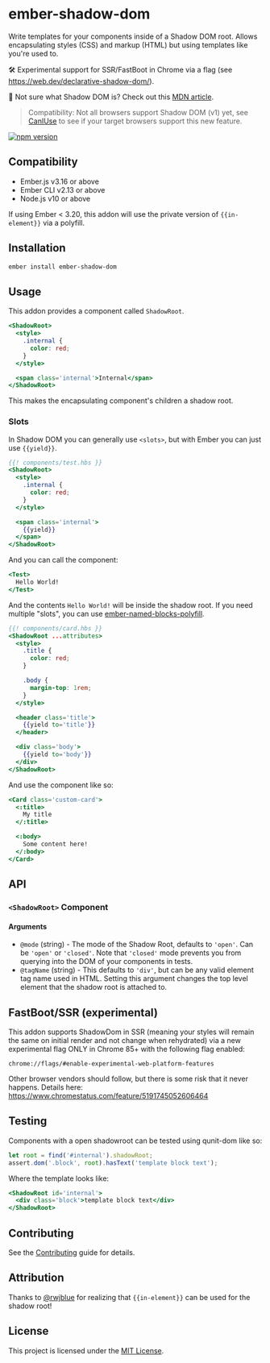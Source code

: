 # ember-shadow-dom

Write templates for your components inside of a Shadow DOM root.
Allows encapsulating styles (CSS) and markup (HTML) but using templates like
you're used to.

🛠 Experimental support for SSR/FastBoot in Chrome via a flag (see https://web.dev/declarative-shadow-dom/).

🤔 Not sure what Shadow DOM is? Check out this [MDN article](https://developer.mozilla.org/en-US/docs/Web/Web_Components/Using_shadow_DOM).

> Compatibility: Not all browsers support Shadow DOM (v1) yet, see [CanIUse](https://caniuse.com/#feat=shadowdomv1)
> to see if your target browsers support this new feature.

[![npm version][npm-badge]][npm-badge-url]

## Compatibility

- Ember.js v3.16 or above
- Ember CLI v2.13 or above
- Node.js v10 or above

If using Ember < 3.20, this addon will use the private version of `{{in-element}}` via a polyfill.

## Installation

```sh
ember install ember-shadow-dom
```

## Usage

This addon provides a component called `ShadowRoot`.

```hbs
<ShadowRoot>
  <style>
    .internal {
      color: red;
    }
  </style>

  <span class='internal'>Internal</span>
</ShadowRoot>
```

This makes the encapsulating component's children a shadow root.

### Slots

In Shadow DOM you can generally use `<slots>`, but with Ember you can just use `{{yield}}`.

```hbs
{{! components/test.hbs }}
<ShadowRoot>
  <style>
    .internal {
      color: red;
    }
  </style>

  <span class='internal'>
    {{yield}}
  </span>
</ShadowRoot>
```

And you can call the component:

```hbs
<Test>
  Hello World!
</Test>
```

And the contents `Hello World!` will be inside the shadow root. If you need multiple
"slots", you can use [ember-named-blocks-polyfill](https://github.com/ember-polyfills/ember-named-blocks-polyfill).

```hbs
{{! components/card.hbs }}
<ShadowRoot ...attributes>
  <style>
    .title {
      color: red;
    }

    .body {
      margin-top: 1rem;
    }
  </style>

  <header class='title'>
    {{yield to='title'}}
  </header>

  <div class='body'>
    {{yield to='body'}}
  </div>
</ShadowRoot>
```

And use the component like so:

```hbs
<Card class='custom-card'>
  <:title>
    My title
  </:title>

  <:body>
    Some content here!
  </:body>
</Card>
```

## API

### `<ShadowRoot>` Component

#### Arguments

- `@mode` (string) - The mode of the Shadow Root, defaults to `'open'`. Can be `'open'` or `'closed'`.
  Note that `'closed'` mode prevents you from querying into the DOM of your components in tests.
- `@tagName` (string) - This defaults to `'div'`, but can be any valid element tag name used in HTML.
  Setting this argument changes the top level element that the shadow root is attached to.

## FastBoot/SSR (experimental)

This addon supports ShadowDom in SSR (meaning your styles will remain the same on initial render and not change when rehydrated)
via a new experimental flag ONLY in Chrome 85+ with the following flag enabled:

```
chrome://flags/#enable-experimental-web-platform-features
```

Other browser vendors should follow, but there is some risk that it never happens.
Details here: https://www.chromestatus.com/feature/5191745052606464

## Testing

Components with a open shadowroot can be tested using qunit-dom like so:

```js
let root = find('#internal').shadowRoot;
assert.dom('.block', root).hasText('template block text');
```

Where the template looks like:

```hbs
<ShadowRoot id='internal'>
  <div class='block'>template block text</div>
</ShadowRoot>
```

## Contributing

See the [Contributing](CONTRIBUTING.md) guide for details.

## Attribution

Thanks to [@rwjblue](https://github.com/rwjblue) for realizing that `{{in-element}}` can be used for the shadow root!

## License

This project is licensed under the [MIT License](LICENSE.md).

[npm-badge]: https://badge.fury.io/js/ember-shadow-dom.svg
[npm-badge-url]: http://badge.fury.io/js/ember-shadow-dom
